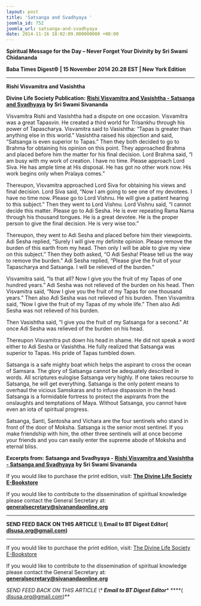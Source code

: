 ```yaml
---
layout: post
title: 'Satsanga and Svadhyaya '
joomla_id: 752
joomla_url: satsanga-and-svadhyaya
date: 2014-11-16 18:02:09.000000000 +00:00
---
```

  

















































**Spiritual Message for the Day – Never Forget Your Divinity by Sri Swami Chidananda**

**Baba Times Digest© | 15 November 2014 20.28 EST | New York Edition**

* * *  


**Rishi Visvamitra and Vasishtha**

**Divine Life Society Publication:** [**Rishi Visvamitra and Vasishtha - Satsanga and Svadhyaya**](http://www.dlshq.org/download/satsanga.htm#_VPID_10) **by Sri Swami Sivananda**

Visvamitra Rishi and Vasishtha had a dispute on one occasion. Visvamitra was a great Tapasvin. He created a third world for Trisankhu through his power of Tapascharya. Visvamitra said to Vasishtha: “Tapas is greater than anything else in this world.” Vasishtha raised his objection and said, “Satsanga is even superior to Tapas.” Then they both decided to go to Brahma for obtaining his opinion on this point. They approached Brahma and placed before him the matter for his final decision. Lord Brahma said, “I am busy with my work of creation. I have no time. Please approach Lord Siva. He has ample time at His disposal. He has got no other work now. His work begins only when Pralaya comes.”

Thereupon, Visvamitra approached Lord Siva for obtaining his views and final decision. Lord Siva said, “Now I am going to see one of my devotees. I have no time now. Please go to Lord Vishnu. He will give a patient hearing to this subject.” Then they went to Lord Vishnu. Lord Vishnu said, “I cannot decide this matter. Please go to Adi Sesha. He is ever repeating Rama Nama through his thousand tongues. He is a great devotee. He is the proper person to give the final decision. He is very wise too.”

Thereupon, they went to Adi Sesha and placed before him their viewpoints. Adi Sesha replied, “Surely I will give my definite opinion. Please remove the burden of this earth from my head. Then only I will be able to give my view on this subject.” Then they both asked, “O Adi Sesha! Please tell us the way to remove the burden.” Adi Sesha replied, “Please give the fruit of your Tapascharya and Satsanga. I will be relieved of the burden.”

Visvamitra said, “Is that all? Now I give you the fruit of my Tapas of one hundred years.” Adi Sesha was not relieved of the burden on his head. Then Visvamitra said, “Now I give you the fruit of my Tapas for one thousand years.” Then also Adi Sesha was not relieved of his burden. Then Visvamitra said, “Now I give the fruit of my Tapas of my whole life.” Then also Adi Sesha was not relieved of his burden.

Then Vasishtha said, “I give you the fruit of my Satsanga for a second.” At once Adi Sesha was relieved of the burden on his head.

Thereupon Visvamitra put down his head in shame. He did not speak a word either to Adi Sesha or Vasishtha. He fully realized that Satsanga was superior to Tapas. His pride of Tapas tumbled down.

Satsanga is a safe mighty boat which helps the aspirant to cross the ocean of Samsara. The glory of Satsanga cannot be adequately described in words. All scriptures eulogise Satsanga very highly. If one takes recourse to Satsanga, he will get everything. Satsanga is the only potent means to overhaul the vicious Samskaras and to infuse dispassion in the head. Satsanga is a formidable fortress to protect the aspirants from the onslaughts and temptations of Maya. Without Satsanga, you cannot have even an iota of spiritual progress.

Satsanga, Santi, Santosha and Vichara are the four sentinels who stand in front of the door of Moksha. Satsanga is the senior most sentinel. If you make friendship with him, the other three sentinels will at once become your friends and you can easily enter the supreme abode of Moksha and eternal bliss.



**Excerpts from:**  **Satsanga and Svadhyaya -** [**Rishi Visvamitra and Vasishtha - Satsanga and Svadhyaya**](http://www.dlshq.org/download/satsanga.htm#_VPID_10) **by Sri Swami Sivananda**

If you would like to purchase the print edition, visit: **[The Divine Life Society E-Bookstore](http://www.dlshq.org/download/download.htm)**

If you would like to contribute to the dissemination of spiritual knowledge please contact the General Secretary at: [](mailto:%20%3Cscript%20type=%27text/javascript%27%3E%20%3C%21--%20var%20prefix%20=%20%27ma%27%20+%20%27il%27%20+%20%27to%27;%20var%20path%20=%20%27hr%27%20+%20%27ef%27%20+%20%27=%27;%20var%20addy57016%20=%20%27generalsecretary%27%20+%20%27@%27;%20addy57016%20=%20addy57016%20+%20%27sivanandaonline%27%20+%20%27.%27%20+%20%27org%27;%20document.write%28%27%3Ca%20%27%20+%20path%20+%20%27%5C%27%27%20+%20prefix%20+%20%27:%27%20+%20addy57016%20+%20%27%5C%27%3E%27%29;%20document.write%28addy57016%29;%20document.write%28%27%3C%5C/a%3E%27%29;%20//--%3E%5Cn%20%3C/script%3E%3Cscript%20type=%27text/javascript%27%3E%20%3C%21--%20document.write%28%27%3Cspan%20style=%5C%27display:%20none;%5C%27%3E%27%29;%20//--%3E%20%3C/script%3EThis%20email%20address%20is%20being%20protected%20from%20spambots.%20You%20need%20JavaScript%20enabled%20to%20view%20it.%20%3Cscript%20type=%27text/javascript%27%3E%20%3C%21--%20document.write%28%27%3C/%27%29;%20document.write%28%27span%3E%27%29;%20//--%3E%20%3C/script%3E?subject=Contribution%20to%20Dissemination%20of%20Spiritual%20Knowledge) **generalsecretary@sivanandaonline.org**

****

**SEND FEED BACK ON THIS ARTICLE \\\ Email to BT Digest Editor[](mailto:%20%3Cscript%20type=%27text/javascript%27%3E%20%3C%21--%20var%20prefix%20=%20%27ma%27%20+%20%27il%27%20+%20%27to%27;%20var%20path%20=%20%27hr%27%20+%20%27ef%27%20+%20%27=%27;%20var%20addy72654%20=%20%27dlsusa.org%27%20+%20%27@%27;%20addy72654%20=%20addy72654%20+%20%27gmail%27%20+%20%27.%27%20+%20%27com%27;%20document.write%28%27%3Ca%20%27%20+%20path%20+%20%27%5C%27%27%20+%20prefix%20+%20%27:%27%20+%20addy72654%20+%20%27%5C%27%3E%27%29;%20document.write%28addy72654%29;%20document.write%28%27%3C%5C/a%3E%27%29;%20//--%3E%5Cn%20%3C/script%3E%3Cscript%20type=%27text/javascript%27%3E%20%3C%21--%20document.write%28%27%3Cspan%20style=%5C%27display:%20none;%5C%27%3E%27%29;%20//--%3E%20%3C/script%3EThis%20email%20address%20is%20being%20protected%20from%20spambots.%20You%20need%20JavaScript%20enabled%20to%20view%20it.%20%3Cscript%20type=%27text/javascript%27%3E%20%3C%21--%20document.write%28%27%3C/%27%29;%20document.write%28%27span%3E%27%29;%20//--%3E%20%3C/script%3E?subject=DLS%20Posts)( [dlsusa.org@gmail.com](mailto:dlsusa.org@gmail.com))**



* * *



  

If you would like to purchase the print edition, visit: [The Divine Life Society E-Bookstore](http://www.dlshq.org/download/download.htm)

If you would like to contribute to the dissemination of spiritual knowledge please contact the General Secretary at: **[generalsecretary@sivanandaonline.org](mailto:generalsecretary@sivanandaonline.org)**

**SEND FEED BACK ON THIS ARTICLE \\\**  **Email to BT Digest Editor**** [](mailto:%20%3Cscript%20type=%27text/javascript%27%3E%20%3C%21--%20var%20prefix%20=%20%27ma%27%20+%20%27il%27%20+%20%27to%27;%20var%20path%20=%20%27hr%27%20+%20%27ef%27%20+%20%27=%27;%20var%20addy72654%20=%20%27dlsusa.org%27%20+%20%27@%27;%20addy72654%20=%20addy72654%20+%20%27gmail%27%20+%20%27.%27%20+%20%27com%27;%20document.write%28%27%3Ca%20%27%20+%20path%20+%20%27%5C%27%27%20+%20prefix%20+%20%27:%27%20+%20addy72654%20+%20%27%5C%27%3E%27%29;%20document.write%28addy72654%29;%20document.write%28%27%3C%5C/a%3E%27%29;%20//--%3E%5Cn%20%3C/script%3E%3Cscript%20type=%27text/javascript%27%3E%20%3C%21--%20document.write%28%27%3Cspan%20style=%5C%27display:%20none;%5C%27%3E%27%29;%20//--%3E%20%3C/script%3EThis%20email%20address%20is%20being%20protected%20from%20spambots.%20You%20need%20JavaScript%20enabled%20to%20view%20it.%20%3Cscript%20type=%27text/javascript%27%3E%20%3C%21--%20document.write%28%27%3C/%27%29;%20document.write%28%27span%3E%27%29;%20//--%3E%20%3C/script%3E?subject=DLS%20Posts)****( [dlsusa.org@gmail.com](mailto:dlsusa.org@gmail.com))**  
